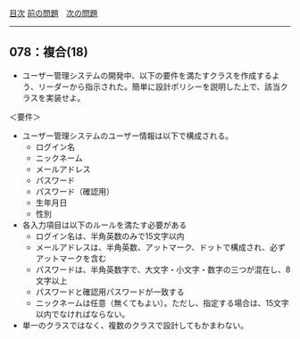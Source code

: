 [目次](../toc.md)
[前の問題](../077/README.md)　[次の問題](../079/README.md)


***
## 078：複合(18)
* ユーザー管理システムの開発中、以下の要件を満たすクラスを作成するよう、リーダーから指示された。簡単に設計ポリシーを説明した上で、該当クラスを実装せよ。

＜要件＞

* ユーザー管理システムのユーザー情報は以下で構成される。
    * ログイン名
    * ニックネーム
    * メールアドレス
    * パスワード
    * パスワード（確認用）
    * 生年月日
    * 性別
* 各入力項目は以下のルールを満たす必要がある
    * ログイン名は、半角英数のみで15文字以内
    * メールアドレスは、半角英数、アットマーク、ドットで構成され、必ずアットマークを含む　
    * パスワードは、半角英数字で、大文字・小文字・数字の三つが混在し、8文字以上
    * パスワードと確認用パスワードが一致する
    * ニックネームは任意（無くてもよい）。ただし、指定する場合は、15文字以内でなければならない。
* 単一のクラスではなく、複数のクラスで設計してもかまわない。

